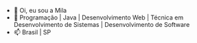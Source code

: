 - 👋 Oi, eu sou a Mila
- 👀 Programação | Java | Desenvolvimento Web | Técnica em Desenvolvimento de Sistemas | Desenvolvimento de Software
- 📫 Brasil | SP

<!---
kahxst/kahxst is a ✨ special ✨ repository because its `README.md` (this file) appears on your GitHub profile.
You can click the Preview link to take a look at your changes.
--->
